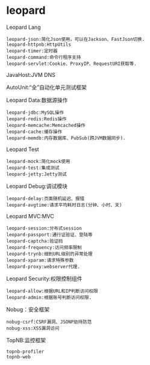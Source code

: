 # leopard

Leopard Lang

	leopard-json:简化Json使用，可以在Jackson、FastJson切换.
	leopard-httpnb:HttpUtils
	leopard-timer:定时器
	leopard-command:命令行程序支持
	leopard-servlet:Cookie、ProxyIP、RequestURI获取等.
	
JavaHost:JVM DNS

AutoUnit:“全”自动化单元测试框架

Leopard Data:数据源操作

	leopard-jdbc:MySQL操作
	leopard-redis:Redis操作
	leopard-memcache:Memcached操作
	leopard-cache:缓存操作
	leopard-memdb:内存数据库、PubSub(跨JVM数据同步).
	
Leopard Test

	leopard-mock:简化mock使用
	leopard-test:集成测试
	leopard-jetty:Jetty测试
	
Leopard Debug:调试模块

	leopard-delay:页面随机延迟、报错
	leopard-avgtime:请求平均耗时日志(分钟、小时、天)
	
Leopard MVC:MVC

	leopard-session:分布式session
	leopard-passport:通行证验证、登陆等
	leopard-captcha:验证码
	leopard-frequency:访问频率限制 
	leopard-trynb:细到URL级别的异常处理
	leopard-xparam:请求特殊参数
	leopard-proxy:webserver代理.
	
Leopard Security:权限控制组件

	leopard-allow:根据URL和IP判断访问权限
	leopard-admin:根据账号判断访问权限.
	
Nobug：安全框架

	nobug-csrf:CSRF漏洞、JSONP劫持防范
	nobug-xss:XSS漏洞访问

TopNB:监控框架

	topnb-profiler
	topnb-web

